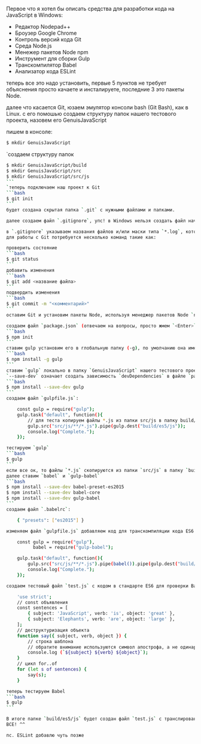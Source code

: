 Первое что я хотел бы описать средства для разработки кода на JavaScript в Windows:
* Редактор Nodepad++
* Броузер Google Chrome 
* Контроль версий кода Git
* Среда Node.js
* Менежер пакетов Node npm
* Инструмент для сборки Gulp 
* Транскомпилятор Babel 
* Анализатор кода ESLint

теперь все это надо установить, первые 5 пунктов не требует объяснения просто качаете и инсталируете, последние 3 это пакеты Node.

далее что касается Git, юзаем эмулятор консоли bash (Git Bash), как в Linux.
с его помошью создаем структуру папок нашего тестового проекта, назовем его GenuisJavaScript

пишем в консоле:
```bash
$ mkdir GenuisJavaScript
```
`создаем структуру папок
````bash
$ mkdir GenuisJavaScript/build
$ mkdir GenuisJavaScript/src
$ mkdir GenuisJavaScript/src/js
```
`теперь подключаем наш проект к Git
```bash
$ git init
```
будет создана скрытая папка `.git` с нужными файлами и папками.

далее создаем файл `.gitignore`, упс! в Windows нельзя создать файл начинающийся с точки, чтобы его создать надо назвать его `.gitignore.` с точкой в конце, тогда будет все пучком.

в `.gitignore` указываем названия файлов и/или маски типа `*.log`, которые будут игнорироваться Git.
для работы с Git потребуется несколько команд такие как:

проверить состояние
```bash
$ git status
```
добавить изменения
```bash
$ git add <название файла>
```
подвердить изменения
```bash
$ git commit -m "<комментарий>"
```
оставим Git и установим пакеты Node, используя менеджер пакетов Node `npm`:

создаем файл `package.json` (отвечаем на вопросы, просто жмем `<Enter>`)
```bash
$ npm init
```
ставим gulp установим его в глобальную папку (-g), по умолчанию она имеет вид `"C:\Users\<имя пользователя>\AppData\Roaming\npm\node_modules\gulp"`
```bash
$ npm install -g gulp
```
ставим `gulp` локально в папку `GenuisJavaScript` нашего тестового проекта
`--save-dev` означает создать зависимость `devDependencies` в файле `package.json`
```bash
$ npm install --save-dev gulp
```
создаем файл `gulpfile.js`:

	const gulp = require("gulp");
	gulp.task("default", function(){
		// для теста копируем файлы *.js из папки src/js в папку build/es5/js
		gulp.src("src/js/**/*.js").pipe(gulp.dest("build/es5/js"));
		console.log("Complete.");
	});

тестируем `gulp`
```bash
$ gulp
```
если все ок, то файлы `*.js` скопируются из папки `src/js` в папку `build/es5/js`<br>
далее ставим `babel` и `gulp-babel`
```bash
$ npm install --save-dev babel-preset-es2015 
$ npm install --save-dev babel-core
$ npm install --save-dev gulp-babel
```
создаем файл `.babelrc`:

	{ "presets": ["es2015"] }

изменяем файл `gulpfile.js` добавляем код для транскомпиляции кода ES6 в ES5:

	const gulp = require("gulp"),
	      babel = require("gulp-babel");

	gulp.task("default", function(){
		gulp.src("src/js/**/*.js").pipe(babel()).pipe(gulp.dest("build/es5/js"));
		console.log("Complete.");
	});

создаем тестовый файл `test.js` с кодом в стандарте ES6 для проверки Babel и сохраняем его в папке `src/js`:

	'use strict';
	// const объявления 
	const sentences = [
		{ subject: 'JavaScript', verb: 'is', object: 'great' },
		{ subject: 'Elephants', verb: 'are', object: 'large' },
	];
	// деструктуризация объекта
	function say({ subject, verb, object }) {
		// строка шаблона
		// обратите внимание используются символ апострофа, а не одинарная ковычка
		console.log (`${subject} ${verb} ${object}`);
	}
	// цикл for..of
	for (let s of sentences) {
		say(s);
	}

теперь тестируем Babel 
```bash
$ gulp
```

В итоге папке `build/es5/js` будет создан файл `test.js` с транслированым кодом ES5.
ВСЕ! ^^

пс. ESLint добавлю чуть позже

